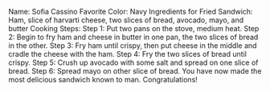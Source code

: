 Name: Sofia Cassino
Favorite Color: Navy
Ingredients for Fried Sandwich:
Ham, slice of harvarti cheese, two slices of bread, avocado, mayo, and butter
Cooking Steps:
Step 1:
Put two pans on the stove, medium heat.
Step 2:
Begin to fry ham and cheese in butter in one pan, the two slices of bread in the other.
Step 3:
Fry ham until crispy, then put cheese in the middle and cradle the cheese with the ham.
Step 4:
Fry the two slices of bread until crispy.
Step 5:
Crush up avocado with some salt and spread on one slice of bread.
Step 6:
Spread mayo on other slice of bread.
You have now made the most delicious sandwich known to man. Congratulations!
